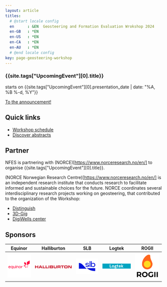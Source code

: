 ```yaml
---
layout: article
titles:
  # @start locale config
  en      : &EN  Geosteering and Formation Evaluation Wrokshop 2024
  en-GB   : *EN
  en-US   : *EN
  en-CA   : *EN
  en-AU   : *EN
  # @end locale config
key: page-geosteering-workshop
---
```


<div class="hero hero hero-example--linear-gradient--sunset" >
  <div class="hero__content">
    <!-- <h4 id="next-conference-proed">NFES is proud to host</h4> -->
    <h3 id="next-conference">
      {{site.tags["UpcomingEvent"][0].title}}
    </h3>
    <p>starts on {{site.tags["UpcomingEvent"][0].presentation_date | date: "%A, %B %-d, %Y"}}</p>
    <a class="button button--primary button--pill" href="{{site.tags['UpcomingEvent'][0].url}}">To the announcement!</a>
    </div>
</div>

## Quick links
 * [Workshop schedule](/2024/09/17/workshop-2024-schedule.html)
 * [Discover abstracts](/archive.html?tag=workshop2024abstract)

## Partner
NFES is partnering with (NORCE)[https://www.norceresearch.no/en/] to organise {{site.tags["UpcomingEvent"][0].title}}.

(NORCE Norwegian Research Centre)[https://www.norceresearch.no/en/] 
is an independent research institute that conducts research to facilitate informed and sustainable choices for the future.
NORCE coordinates several interdisciplinary research projects working on geosteering, that contributed to the organization of the Workshop:
 * [Distinguish](https://geosteering.no/distinguish)
 * [3D-Gig](https://geosteering.no/3d-gig)
 * [DigiWells center](http://digiwells.no/)



## Sponsors 

| Equinor     | Halliburton | SLB         | Logtek      | ROGII       |
|:-----------:|:-----------:|:-----------:|:-----------:|:-----------:|
| <img class="image" alt="Equinor logo" src="/assets/logos/equinorlogo.png"/> | <img class="image" alt="Halliburton logo" src="/assets/logos/Halliburton_logo.svg.png"/> | <img class="image" alt="SLB logo" src="/assets/logos/SLB_Logo_2022.png"/> | <img class="image" alt="Logtek logo" src="/assets/logos/Logtek.png"/> | <img class="image" alt="ROGII logo" src="/assets/logos/rogii_logo_index-1.png"/> |
